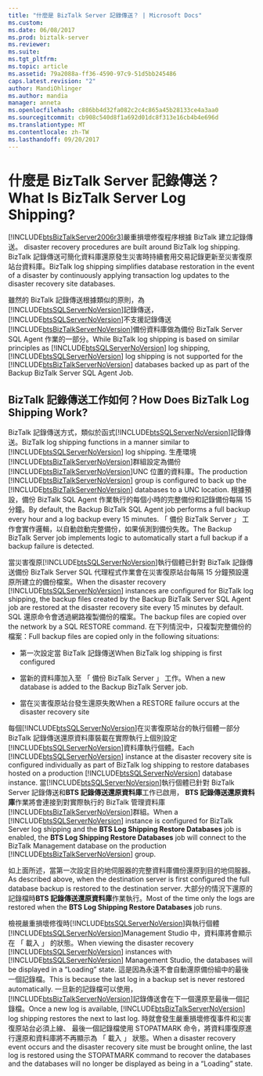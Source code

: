 ```yaml
---
title: "什麼是 BizTalk Server 記錄傳送？ | Microsoft Docs"
ms.custom: 
ms.date: 06/08/2017
ms.prod: biztalk-server
ms.reviewer: 
ms.suite: 
ms.tgt_pltfrm: 
ms.topic: article
ms.assetid: 79a2088a-ff36-4590-97c9-51d5bb245486
caps.latest.revision: "2"
author: MandiOhlinger
ms.author: mandia
manager: anneta
ms.openlocfilehash: c886bb4d32fa082c2c4c865a45b28133ce4a3aa0
ms.sourcegitcommit: cb908c540d8f1a692d01dc8f313e16cb4b4e696d
ms.translationtype: MT
ms.contentlocale: zh-TW
ms.lasthandoff: 09/20/2017
---
```

# <a name="what-is-biztalk-server-log-shipping"></a><span data-ttu-id="bb4fc-103">什麼是 BizTalk Server 記錄傳送？</span><span class="sxs-lookup"><span data-stu-id="bb4fc-103">What Is BizTalk Server Log Shipping?</span></span>
[!INCLUDE[btsBizTalkServer2006r3](../includes/btsbiztalkserver2006r3-md.md)]<span data-ttu-id="bb4fc-104">嚴重損壞修復程序根據 BizTalk 建立記錄傳送。</span><span class="sxs-lookup"><span data-stu-id="bb4fc-104"> disaster recovery procedures are built around BizTalk log shipping.</span></span> <span data-ttu-id="bb4fc-105">BizTalk 記錄傳送可簡化資料庫還原發生災害時持續套用交易記錄更新至災害復原站台資料庫。</span><span class="sxs-lookup"><span data-stu-id="bb4fc-105">BizTalk log shipping simplifies database restoration in the event of a disaster by continuously applying transaction log updates to the disaster recovery site databases.</span></span>  
  
 <span data-ttu-id="bb4fc-106">雖然的 BizTalk 記錄傳送根據類似的原則，為[!INCLUDE[btsSQLServerNoVersion](../includes/btssqlservernoversion-md.md)]記錄傳送，[!INCLUDE[btsSQLServerNoVersion](../includes/btssqlservernoversion-md.md)]不支援記錄傳送[!INCLUDE[btsBizTalkServerNoVersion](../includes/btsbiztalkservernoversion-md.md)]備份資料庫做為備份 BizTalk Server SQL Agent 作業的一部分。</span><span class="sxs-lookup"><span data-stu-id="bb4fc-106">While BizTalk log shipping is based on similar principles as [!INCLUDE[btsSQLServerNoVersion](../includes/btssqlservernoversion-md.md)] log shipping, [!INCLUDE[btsSQLServerNoVersion](../includes/btssqlservernoversion-md.md)] log shipping is not supported for the [!INCLUDE[btsBizTalkServerNoVersion](../includes/btsbiztalkservernoversion-md.md)] databases backed up as part of the Backup BizTalk Server SQL Agent Job.</span></span>  
  
## <a name="how-does-biztalk-log-shipping-work"></a><span data-ttu-id="bb4fc-107">BizTalk 記錄傳送工作如何？</span><span class="sxs-lookup"><span data-stu-id="bb4fc-107">How Does BizTalk Log Shipping Work?</span></span>  
 <span data-ttu-id="bb4fc-108">BizTalk 記錄傳送方式，類似於函式[!INCLUDE[btsSQLServerNoVersion](../includes/btssqlservernoversion-md.md)]記錄傳送。</span><span class="sxs-lookup"><span data-stu-id="bb4fc-108">BizTalk log shipping functions in a manner similar to [!INCLUDE[btsSQLServerNoVersion](../includes/btssqlservernoversion-md.md)] log shipping.</span></span> <span data-ttu-id="bb4fc-109">生產環境[!INCLUDE[btsBizTalkServerNoVersion](../includes/btsbiztalkservernoversion-md.md)]群組設定為備份[!INCLUDE[btsBizTalkServerNoVersion](../includes/btsbiztalkservernoversion-md.md)]UNC 位置的資料庫。</span><span class="sxs-lookup"><span data-stu-id="bb4fc-109">The production [!INCLUDE[btsBizTalkServerNoVersion](../includes/btsbiztalkservernoversion-md.md)] group is configured to back up the [!INCLUDE[btsBizTalkServerNoVersion](../includes/btsbiztalkservernoversion-md.md)] databases to a UNC location.</span></span> <span data-ttu-id="bb4fc-110">根據預設，備份 BizTalk SQL Agent 作業執行的每個小時的完整備份和記錄備份每隔 15 分鐘。</span><span class="sxs-lookup"><span data-stu-id="bb4fc-110">By default, the Backup BizTalk SQL Agent job performs a full backup every hour and a log backup every 15 minutes.</span></span> <span data-ttu-id="bb4fc-111">「 備份 BizTalk Server 」 工作會實作邏輯，以自動啟動完整備份，如果偵測到備份失敗。</span><span class="sxs-lookup"><span data-stu-id="bb4fc-111">The Backup BizTalk Server job implements logic to automatically start a full backup if a backup failure is detected.</span></span>  
  
 <span data-ttu-id="bb4fc-112">當災害復原[!INCLUDE[btsSQLServerNoVersion](../includes/btssqlservernoversion-md.md)]執行個體已針對 BizTalk 記錄傳送備份 BizTalk Server SQL 代理程式作業會在災害復原站台每隔 15 分鐘預設還原所建立的備份檔案。</span><span class="sxs-lookup"><span data-stu-id="bb4fc-112">When the disaster recovery [!INCLUDE[btsSQLServerNoVersion](../includes/btssqlservernoversion-md.md)] instances are configured for BizTalk log shipping, the backup files created by the Backup BizTalk Server SQL Agent job are restored at the disaster recovery site every 15 minutes by default.</span></span> <span data-ttu-id="bb4fc-113">SQL 還原命令會透過網路複製備份的檔案。</span><span class="sxs-lookup"><span data-stu-id="bb4fc-113">The backup files are copied over the network by a SQL RESTORE command.</span></span> <span data-ttu-id="bb4fc-114">在下列情況中，只複製完整備份的檔案：</span><span class="sxs-lookup"><span data-stu-id="bb4fc-114">Full backup files are copied only in the following situations:</span></span>  
  
-   <span data-ttu-id="bb4fc-115">第一次設定當 BizTalk 記錄傳送</span><span class="sxs-lookup"><span data-stu-id="bb4fc-115">When BizTalk log shipping is first configured</span></span>  
  
-   <span data-ttu-id="bb4fc-116">當新的資料庫加入至 「 備份 BizTalk Server 」 工作。</span><span class="sxs-lookup"><span data-stu-id="bb4fc-116">When a new database is added to the Backup BizTalk Server job.</span></span>  
  
-   <span data-ttu-id="bb4fc-117">當在災害復原站台發生還原失敗</span><span class="sxs-lookup"><span data-stu-id="bb4fc-117">When a RESTORE failure occurs at the disaster recovery site</span></span>  
  
 <span data-ttu-id="bb4fc-118">每個[!INCLUDE[btsSQLServerNoVersion](../includes/btssqlservernoversion-md.md)]在災害復原站台的執行個體一部分 BizTalk 記錄傳送還原資料庫裝載在實際執行上個別設定[!INCLUDE[btsSQLServerNoVersion](../includes/btssqlservernoversion-md.md)]資料庫執行個體。</span><span class="sxs-lookup"><span data-stu-id="bb4fc-118">Each [!INCLUDE[btsSQLServerNoVersion](../includes/btssqlservernoversion-md.md)] instance at the disaster recovery site is configured individually as part of BizTalk log shipping to restore databases hosted on a production [!INCLUDE[btsSQLServerNoVersion](../includes/btssqlservernoversion-md.md)] database instance.</span></span> <span data-ttu-id="bb4fc-119">當[!INCLUDE[btsSQLServerNoVersion](../includes/btssqlservernoversion-md.md)]執行個體已針對 BizTalk Server 記錄傳送和**BTS 記錄傳送還原資料庫**工作已啟用， **BTS 記錄傳送還原資料庫**作業將會連接到對實際執行的 BizTalk 管理資料庫[!INCLUDE[btsBizTalkServerNoVersion](../includes/btsbiztalkservernoversion-md.md)]群組。</span><span class="sxs-lookup"><span data-stu-id="bb4fc-119">When a [!INCLUDE[btsSQLServerNoVersion](../includes/btssqlservernoversion-md.md)] instance is configured for BizTalk Server log shipping and the **BTS Log Shipping Restore Databases** job is enabled, the **BTS Log Shipping Restore Databases** job will connect to the BizTalk Management database on the production [!INCLUDE[btsBizTalkServerNoVersion](../includes/btsbiztalkservernoversion-md.md)] group.</span></span>  
  
 <span data-ttu-id="bb4fc-120">如上面所述，當第一次設定目的地伺服器的完整資料庫備份還原到目的地伺服器。</span><span class="sxs-lookup"><span data-stu-id="bb4fc-120">As described above, when the destination server is first configured the full database backup is restored to the destination server.</span></span> <span data-ttu-id="bb4fc-121">大部分的情況下還原的記錄檔時**BTS 記錄傳送還原資料庫**作業執行。</span><span class="sxs-lookup"><span data-stu-id="bb4fc-121">Most of the time only the logs are restored when the **BTS Log Shipping Restore Databases** job runs.</span></span>  
  
 <span data-ttu-id="bb4fc-122">檢視嚴重損壞修復時[!INCLUDE[btsSQLServerNoVersion](../includes/btssqlservernoversion-md.md)]與執行個體[!INCLUDE[btsSQLServerNoVersion](../includes/btssqlservernoversion-md.md)]Management Studio 中，資料庫將會顯示在 「 載入 」 的狀態。</span><span class="sxs-lookup"><span data-stu-id="bb4fc-122">When viewing the disaster recovery [!INCLUDE[btsSQLServerNoVersion](../includes/btssqlservernoversion-md.md)] instances with [!INCLUDE[btsSQLServerNoVersion](../includes/btssqlservernoversion-md.md)] Management Studio, the databases will be displayed in a “Loading” state.</span></span> <span data-ttu-id="bb4fc-123">這是因為永遠不會自動還原備份組中的最後一個記錄檔。</span><span class="sxs-lookup"><span data-stu-id="bb4fc-123">This is because the last log in a backup set is never restored automatically.</span></span> <span data-ttu-id="bb4fc-124">一旦新的記錄檔可以使用，[!INCLUDE[btsBizTalkServerNoVersion](../includes/btsbiztalkservernoversion-md.md)]記錄傳送會在下一個還原至最後一個記錄檔。</span><span class="sxs-lookup"><span data-stu-id="bb4fc-124">Once a new log is available, [!INCLUDE[btsBizTalkServerNoVersion](../includes/btsbiztalkservernoversion-md.md)] log shipping restores the next to last log.</span></span> <span data-ttu-id="bb4fc-125">時就會發生嚴重損壞修復事件和災害復原站台必須上線、 最後一個記錄檔使用 STOPATMARK 命令，將資料庫復原進行還原和資料庫將不再顯示為 「 載入 」 狀態。</span><span class="sxs-lookup"><span data-stu-id="bb4fc-125">When a disaster recovery event occurs and the disaster recovery site must be brought online, the last log is restored using the STOPATMARK command to recover the databases and the databases will no longer be displayed as being in a “Loading” state.</span></span>